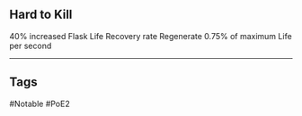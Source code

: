 ## Hard to Kill
40% increased Flask Life Recovery rate
Regenerate 0.75% of maximum Life per second

---
## Tags
#Notable
#PoE2
